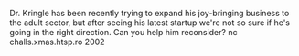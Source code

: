 Dr. Kringle has been recently trying to expand his joy-bringing business to the adult sector, but after seeing his latest startup we're not so sure if he's going in the right direction. Can you help him reconsider?
nc challs.xmas.htsp.ro 2002